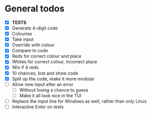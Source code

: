 # General todos

- [x] **TESTS**
- [x] Generate 4-digit code
- [x] Colourise
- [x] Take input
- [x] Override with colour
- [x] Compare to code
- [x] Reds for correct colour and place
- [x] Whites for correct colour, incorrect place
- [x] Win if 4 reds
- [x] 10 chances, lost and show code
- [x] Split up the code, make it more modular
- [ ] Allow new input after an error
  - [ ] Without losing a chance to guess
  - [ ] Make it all look nice in the TUI
- [ ] Replace the input line for Windows as well, rather than only Linux
- [ ] Interactive Enter on tests
